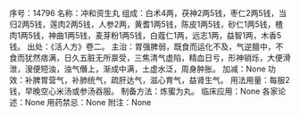 序号：14796
名称：冲和资生丸
组成：白术4两，茯神2两5钱，枣仁2两5钱，当归2两5钱，莲肉2两5钱，人参2两，黄耆1两5钱，陈皮1两5钱，砂仁1两5钱，楂肉1两5钱，神曲1两5钱，麦芽粉1两5钱，白蔻仁1两，远志1两，益智1两，木香5钱。
出处：《活人方》卷二。
主治：胃强脾弱，既食而运化不及，气逆膻中，不食而犹然痞满，日久五脏无所禀受，三焦清气虚陷，精血日亏，形神销烁，大便滑泄，溲便短浊，浊气僭上，渐成中满，土虚水泛，周身肿胀。
加减：None
功效：补脾胃营气，补肺统气，疏肝达气，滋心育气，益肾生气。
用法用量：每服2钱，早晚空心米汤或参汤吞服。
制备方法：炼蜜为丸。
临床应用：None
各家论述：None
用药禁忌：None
附注：None
